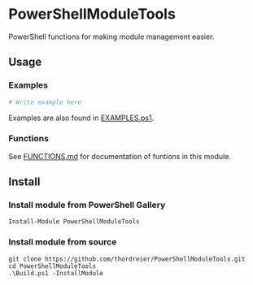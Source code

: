﻿# PowerShellModuleTools

PowerShell functions for making module management easier.

## Usage

### Examples

```powershell
# Write example here
```

Examples are also found in [EXAMPLES.ps1](EXAMPLES.ps1).

### Functions

See [FUNCTIONS.md](FUNCTIONS.md) for documentation of funtions in this module.

## Install

### Install module from PowerShell Gallery

```
Install-Module PowerShellModuleTools
```

### Install module from source

```
git clone https://github.com/thordreier/PowerShellModuleTools.git
cd PowerShellModuleTools
.\Build.ps1 -InstallModule
```
